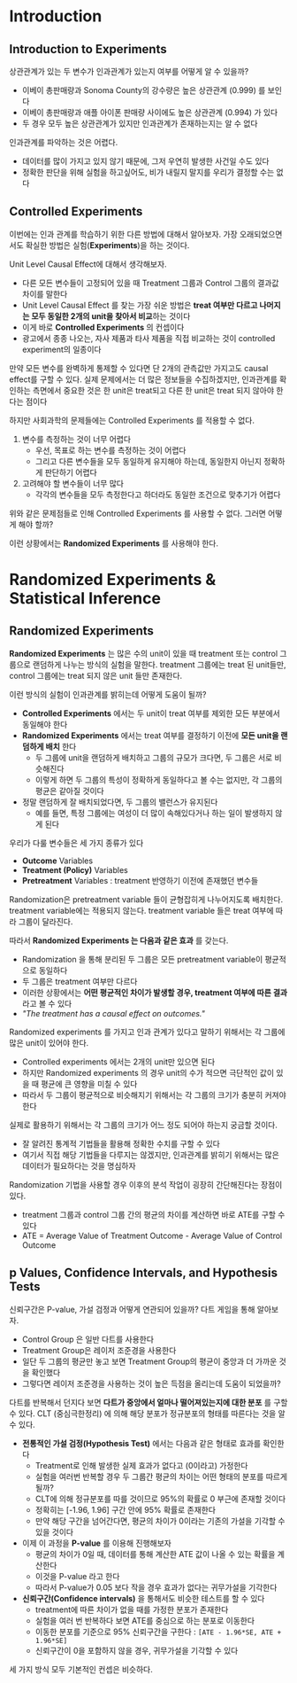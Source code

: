 # Introduction

## Introduction to Experiments

상관관계가 있는 두 변수가 인과관계가 있는지 여부를 어떻게 알 수 있을까?

- 이베이 총판매량과 Sonoma County의 강수량은 높은 상관관계 (0.999) 를 보인다
- 이베이 총판매량과 애플 아이폰 판매량 사이에도 높은 상관관계 (0.994) 가 있다
- 두 경우 모두 높은 상관관계가 있지만 인과관계가 존재하는지는 알 수 없다

인과관계를 파악하는 것은 어렵다.

- 데이터를 많이 가지고 있지 않기 때문에, 그저 우연히 발생한 사건일 수도 있다
- 정확한 판단을 위해 실험을 하고싶어도, 비가 내릴지 말지를 우리가 결정할 수는 없다

## Controlled Experiments

이번에는 인과 관계를 학습하기 위한 다른 방법에 대해서 알아보자.
가장 오래되었으면서도 확실한 방법은 실험(**Experiments**)을 하는 것이다.

Unit Level Causal Effect에 대해서 생각해보자.

- 다른 모든 변수들이 고정되어 있을 때 Treatment 그룹과 Control 그룹의 결과값 차이를 말한다
- Unit Level Causal Effect 를 찾는 가장 쉬운 방법은 **treat 여부만 다르고 나머지는 모두 동일한 2개의 unit을 찾아서 비교**하는 것이다
- 이게 바로 **Controlled Experiments** 의 컨셉이다
- 광고에서 종종 나오는, 자사 제품과 타사 제품을 직접 비교하는 것이 controlled experiment의 일종이다

만약 모든 변수를 완벽하게 통제할 수 있다면 단 2개의 관측값만 가지고도 causal effect를 구할 수 있다.
실제 문제에서는 더 많은 정보들을 수집하겠지만, 인과관계를 확인하는 측면에서 중요한 것은 한 unit은 treat되고 다른 한 unit은 treat 되지 않아야 한다는 점이다

하지만 사회과학의 문제들에는 Controlled Experiments 를 적용할 수 없다.

1. 변수를 측정하는 것이 너무 어렵다
    - 우선, 목표로 하는 변수를 측정하는 것이 어렵다
    - 그리고 다른 변수들을 모두 동일하게 유지해야 하는데, 동일한지 아닌지 정확하게 판단하기 어렵다
2. 고려해야 할 변수들이 너무 많다
    - 각각의 변수들을 모두 측정한다고 하더라도 동일한 조건으로 맞추기가 어렵다

위와 같은 문제점들로 인해 Controlled Experiments 를 사용할 수 없다. 그러면 어떻게 해야 할까?

이런 상황에서는 **Randomized Experiments** 를 사용해야 한다.


# Randomized Experiments & Statistical Inference

## Randomized Experiments

**Randomized Experiments** 는 많은 수의 unit이 있을 때 treatment 또는 control 그룹으로 랜덤하게 나누는 방식의 실험을 말한다.
treatment 그룹에는 treat 된 unit들만, control 그룹에는 treat 되지 않은 unit 들만 존재한다.

이런 방식의 실험이 인과관계를 밝히는데 어떻게 도움이 될까?

- **Controlled Experiments** 에서는 두 unit이 treat 여부를 제외한 모든 부분에서 동일해야 한다
- **Randomized Experiments** 에서는 treat 여부를 결정하기 이전에 **모든 unit을 랜덤하게 배치** 한다
    - 두 그룹에 unit을 랜덤하게 배치하고 그룹의 규모가 크다면, 두 그룹은 서로 비슷해진다
    - 이렇게 하면 두 그룹의 특성이 정확하게 동일하다고 볼 수는 없지만, 각 그룹의 평균은 같아질 것이다
- 정말 랜덤하게 잘 배치되었다면, 두 그룹의 밸런스가 유지된다
    - 예를 들면, 특정 그룹에는 여성이 더 많이 속해있다거나 하는 일이 발생하지 않게 된다

우리가 다룰 변수들은 세 가지 종류가 있다

- **Outcome** Variables
- **Treatment (Policy)** Variables
- **Pretreatment** Variables : treatment 반영하기 이전에 존재했던 변수들

Randomization은 pretreatment variable 들이 균형잡히게 나누어지도록 배치한다.
treatment variable에는 적용되지 않는다. treatment variable 들은 treat 여부에 따라 그룹이 달라진다.

따라서 **Randomized Experiments 는 다음과 같은 효과** 를 갖는다.

- Randomization 을 통해 분리된 두 그룹은 모든 pretreatment variable이 평균적으로 동일하다
- 두 그룹은 treatment 여부만 다르다
- 이러한 상황에서는 **어떤 평균적인 차이가 발생할 경우, treatment 여부에 따른 결과** 라고 볼 수 있다
- *"The treatment has a causal effect on outcomes."*

Randomized experiments 를 가지고 인과 관계가 있다고 말하기 위해서는 각 그룹에 많은 unit이 있어야 한다.

- Controlled experiments 에서는 2개의 unit만 있으면 된다
- 하지만 Randomized experiments 의 경우 unit의 수가 적으면 극단적인 값이 있을 때 평균에 큰 영향을 미칠 수 있다
- 따라서 두 그룹이 평균적으로 비슷해지기 위해서는 각 그룹의 크기가 충분히 커져야 한다

실제로 활용하기 위해서는 각 그룹의 크기가 어느 정도 되어야 하는지 궁금할 것이다.

- 잘 알려진 통계적 기법들을 활용해 정확한 수치를 구할 수 있다
- 여기서 직접 해당 기법들을 다루지는 않겠지만, 인과관계를 밝히기 위해서는 많은 데이터가 필요하다는 것을 명심하자

Randomization 기법을 사용할 경우 이후의 분석 작업이 굉장히 간단해진다는 장점이 있다.

- treatment 그룹과 control 그룹 간의 평균의 차이를 계산하면 바로 ATE를 구할 수 있다
- ATE = Average Value of Treatment Outcome - Average Value of Control Outcome

## p Values, Confidence Intervals, and Hypothesis Tests

신뢰구간은 P-value, 가설 검정과 어떻게 연관되어 있을까? 다트 게임을 통해 알아보자.

- Control Group 은 일반 다트를 사용한다
- Treatment Group은 레이저 조준경을 사용한다
- 일단 두 그룹의 평균만 놓고 보면 Treatment Group의 평균이 중앙과 더 가까운 것을 확인했다
- 그렇다면 레이저 조준경을 사용하는 것이 높은 득점을 올리는데 도움이 되었을까?

다트를 반복해서 던지다 보면 **다트가 중앙에서 얼마나 떨어져있는지에 대한 분포** 를 구할 수 있다.
CLT (중심극한정리) 에 의해 해당 분포가 정규분포의 형태를 따른다는 것을 알 수 있다.

- **전통적인 가설 검정(Hypothesis Test)** 에서는 다음과 같은 형태로 효과를 확인한다
    - Treatment로 인해 발생한 실제 효과가 없다고 (0이라고) 가정한다
    - 실험을 여러번 반복할 경우 두 그룹간 평균의 차이는 어떤 형태의 분포를 따르게 될까?
    - CLT에 의해 정규분포를 따를 것이므로 95%의 확률로 0 부근에 존재할 것이다
    - 정확히는 [-1.96, 1.96] 구간 안에 95% 확률로 존재한다
    - 만약 해당 구간을 넘어간다면, 평균의 차이가 0이라는 기존의 가설을 기각할 수 있을 것이다
- 이제 이 과정을 **P-value** 를 이용해 진행해보자
    - 평균의 차이가 0일 때, 데이터를 통해 계산한 ATE 값이 나올 수 있는 확률을 계산한다
    - 이것을 P-value 라고 한다
    - 따라서 P-value가 0.05 보다 작을 경우 효과가 없다는 귀무가설을 기각한다
- **신뢰구간(Confidence intervals)** 을 통해서도 비슷한 테스트를 할 수 있다
    - treatment에 따른 차이가 없을 때를 가정한 분포가 존재한다
    - 실험을 여러 번 반복하다 보면 ATE를 중심으로 하는 분포로 이동한다
    - 이동한 분포를 기준으로 95% 신뢰구간을 구한다 : `[ATE - 1.96*SE, ATE + 1.96*SE]`
    - 신뢰구간이 0을 포함하지 않을 경우, 귀무가설을 기각할 수 있다

세 가지 방식 모두 기본적인 컨셉은 비슷하다.
